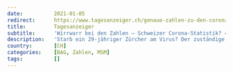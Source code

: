 ```yaml
---
date:          2021-01-05
redirect:      https://www.tagesanzeiger.ch/genaue-zahlen-zu-den-corona-toten-gibt-es-erst-in-zwei-jahren-937993046917
title:         Tagesanzeiger
subtitle:      'Wirrwarr bei den Zahlen – Schweizer Corona-Statistik? «Wie in einem Entwicklungsland»'
description:   'Starb ein 29-jähriger Zürcher am Virus? Der zuständige Arzt sagt: Nein. Trotzdem erfasst das BAG ihn als Covid-Toten. Das Daten-Gewirr erschwere den Kampf gegen die Pandemie, sagen Kritiker.'
country:       [CH]
categories:    [BAG, Zahlen, MSM]
tags:          []
---
```

